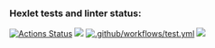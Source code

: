 ### Hexlet tests and linter status:
[![Actions Status](https://github.com/SibirskayaDaria/frontend-project-46/workflows/hexlet-check/badge.svg)](https://github.com/SibirskayaDaria/frontend-project-46/actions)
<a href="https://codeclimate.com/github/SibirskayaDaria/frontend-project-46/test_coverage"><img src="https://api.codeclimate.com/v1/badges/861e1143be5ee9c5a4c2/test_coverage" /></a>
[![.github/workflows/test.yml](https://github.com/SibirskayaDaria/frontend-project-46/actions/workflows/test.yml/badge.svg)](https://github.com/SibirskayaDaria/frontend-project-46/actions/workflows/test.yml)
<a href="https://codeclimate.com/github/SibirskayaDaria/frontend-project-46/maintainability"><img src="https://api.codeclimate.com/v1/badges/861e1143be5ee9c5a4c2/maintainability" /></a>